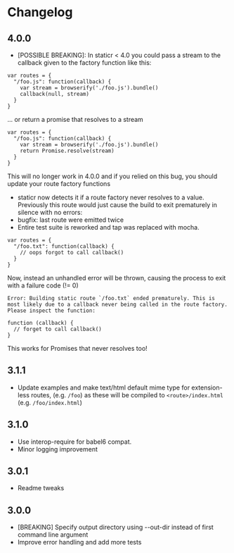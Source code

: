 # Changelog

## 4.0.0
* [POSSIBLE BREAKING]: In staticr < 4.0 you could pass a stream to the callback given to the factory function like this:

```
var routes = {
  "/foo.js": function(callback) {
    var stream = browserify('./foo.js').bundle()
    callback(null, stream)
  }
}
```

... or return a promise that resolves to a stream
```
var routes = {
  "/foo.js": function(callback) {
    var stream = browserify('./foo.js').bundle()
    return Promise.resolve(stream)
  }
}
```

This will no longer work in 4.0.0 and if you relied on this bug, you should update your route factory functions

* staticr now detects it if a route factory never resolves to a value. Previously this route would just cause the build 
to exit prematurely in silence with no errors:
* bugfix: last route were emitted twice
* Entire test suite is reworked and tap was replaced with mocha.

```
var routes = {
  "/foo.txt": function(callback) {
    // oops forgot to call callback()
  }
}
```

Now, instead an unhandled error will be thrown, causing the process to exit with a failure code (!= 0)

```
Error: Building static route `/foo.txt` ended prematurely. This is most likely due to a callback never being called in the route factory. Please inspect the function:

function (callback) {
  // forget to call callback()
}
```

This works for Promises that never resolves too!

## 3.1.1
* Update examples and make text/html default mime type for extension-less routes, (e.g. `/foo`) as these will be compiled to `<route>/index.html` (e.g. `/foo/index.html`) 

## 3.1.0
* Use interop-require for babel6 compat.
* Minor logging improvement

## 3.0.1
* Readme tweaks

## 3.0.0
* [BREAKING] Specify output directory using --out-dir instead of first command line argument
* Improve error handling and add more tests